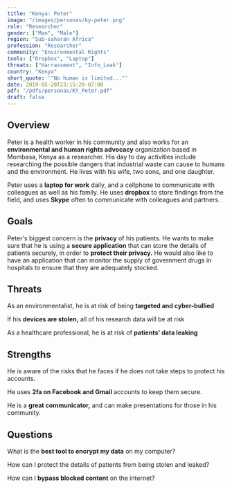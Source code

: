 ```yaml
---
title: "Kenya: Peter"
image: "/images/personas/ky-peter.png"
role: "Researcher"
gender: ["Man", "Male"]
region: "Sub-saharan Africa"
profession: "Researcher"
community: "Environmental Rights"
tools: ["Dropbox", "Laptop"]
threats: ["Harrassment", "Info_Leak"]
country: "Kenya"
short_quote: '"No human is limited..."'
date: 2019-05-20T23:15:28-07:00
pdf: "/pdfs/personas/KY_Peter.pdf"
draft: false
---
```


## Overview

Peter is a health worker in his community and also works for an **environmental and human rights advocacy** organization based in Mombasa, Kenya as a researcher. His day to day activities include researching the possible dangers that industrial waste can cause to humans and the environment. He lives with his wife, two sons, and one daughter.

Peter uses a **laptop for work** daily, and a cellphone to communicate with colleagues as well as his family. He uses **dropbox** to store findings from the field, and uses **Skype** often to communicate with colleagues and partners.


## Goals

Peter's biggest concern is the **privacy** of his patients. He wants to make sure that he is using a **secure application** that can store the details of patients securely, in order to **protect their privacy.** He would also like to have an application that can monitor the supply of government drugs in hospitals to ensure that they are adequately stocked.


## Threats

As an environmentalist, he is at risk of being **targeted and cyber-bullied**

If his **devices are stolen,** all of his research data will be at risk

As a healthcare professional, he is at risk of **patients' data leaking**


## Strengths

He is aware of the risks that he faces if he does not take steps to protect his accounts.

He uses **2fa on Facebook and Gmail** accounts to keep them secure.

He is a **great communicator,** and can make presentations for those in his community.


## Questions

What is the **best tool to encrypt my data** on my computer?

How can I protect the details of patients from being stolen and leaked?

How can I **bypass blocked content** on the internet?
